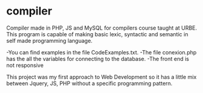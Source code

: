# compiler
Compiler made in PHP, JS and MySQL for compilers course taught at URBE. This program is capable of making basic lexic, syntactic and semantic in self made programming language.

-You can find examples in the file CodeExamples.txt. 
-The file conexion.php has the all the variables for connecting to the database. 
-The front end is not responsive

This project was my first approach to Web Development so it has a little mix between Jquery, JS, PHP without a specific programming pattern.
